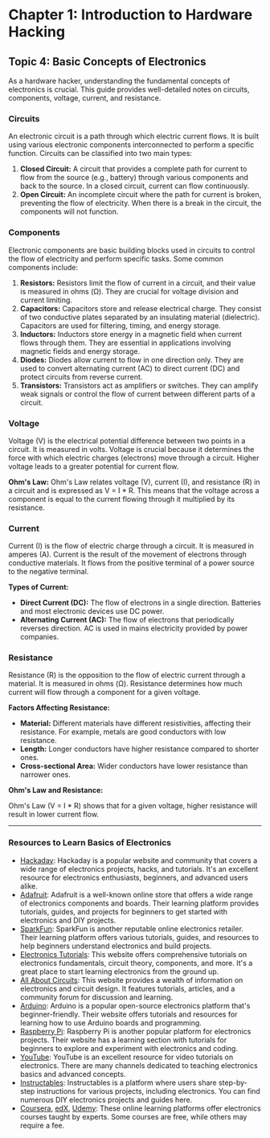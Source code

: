 # Chapter 1: Introduction to Hardware Hacking
## Topic 4: Basic Concepts of Electronics

As a hardware hacker, understanding the fundamental concepts of electronics is crucial. This guide provides well-detailed notes on circuits, components, voltage, current, and resistance.

### Circuits

An electronic circuit is a path through which electric current flows. It is built using various electronic components interconnected to perform a specific function. Circuits can be classified into two main types:

1. **Closed Circuit:** A circuit that provides a complete path for current to flow from the source (e.g., battery) through various components and back to the source. In a closed circuit, current can flow continuously.
2. **Open Circuit:** An incomplete circuit where the path for current is broken, preventing the flow of electricity. When there is a break in the circuit, the components will not function.

### Components

Electronic components are basic building blocks used in circuits to control the flow of electricity and perform specific tasks. Some common components include:

1. **Resistors:** Resistors limit the flow of current in a circuit, and their value is measured in ohms (Ω). They are crucial for voltage division and current limiting.
2. **Capacitors:** Capacitors store and release electrical charge. They consist of two conductive plates separated by an insulating material (dielectric). Capacitors are used for filtering, timing, and energy storage.
3. **Inductors:** Inductors store energy in a magnetic field when current flows through them. They are essential in applications involving magnetic fields and energy storage.
4. **Diodes:** Diodes allow current to flow in one direction only. They are used to convert alternating current (AC) to direct current (DC) and protect circuits from reverse current.
5. **Transistors:** Transistors act as amplifiers or switches. They can amplify weak signals or control the flow of current between different parts of a circuit.

### Voltage

Voltage (V) is the electrical potential difference between two points in a circuit. It is measured in volts. Voltage is crucial because it determines the force with which electric charges (electrons) move through a circuit. Higher voltage leads to a greater potential for current flow.

**Ohm's Law:** Ohm's Law relates voltage (V), current (I), and resistance (R) in a circuit and is expressed as V = I * R. This means that the voltage across a component is equal to the current flowing through it multiplied by its resistance.

### Current

Current (I) is the flow of electric charge through a circuit. It is measured in amperes (A). Current is the result of the movement of electrons through conductive materials. It flows from the positive terminal of a power source to the negative terminal.

**Types of Current:**

* **Direct Current (DC):** The flow of electrons in a single direction. Batteries and most electronic devices use DC power.
* **Alternating Current (AC):** The flow of electrons that periodically reverses direction. AC is used in mains electricity provided by power companies.

### Resistance

Resistance (R) is the opposition to the flow of electric current through a material. It is measured in ohms (Ω). Resistance determines how much current will flow through a component for a given voltage. 

**Factors Affecting Resistance:**

* **Material:** Different materials have different resistivities, affecting their resistance. For example, metals are good conductors with low resistance.
* **Length:** Longer conductors have higher resistance compared to shorter ones.
* **Cross-sectional Area:** Wider conductors have lower resistance than narrower ones.

**Ohm's Law and Resistance:** 

Ohm's Law (V = I * R) shows that for a given voltage, higher resistance will result in lower current flow.

---

### Resources to Learn Basics of Electronics
* [Hackaday](https://hackaday.com/): Hackaday is a popular website and community that covers a wide range of electronics projects, hacks, and tutorials. It's an excellent resource for electronics enthusiasts, beginners, and advanced users alike.
* [Adafruit](https://learn.adafruit.com/): Adafruit is a well-known online store that offers a wide range of electronics components and boards. Their learning platform provides tutorials, guides, and projects for beginners to get started with electronics and DIY projects.
* [SparkFun](https://learn.sparkfun.com/): SparkFun is another reputable online electronics retailer. Their learning platform offers various tutorials, guides, and resources to help beginners understand electronics and build projects.
* [Electronics Tutorials](https://www.electronics-tutorials.ws/): This website offers comprehensive tutorials on electronics fundamentals, circuit theory, components, and more. It's a great place to start learning electronics from the ground up.
* [All About Circuits](https://www.allaboutcircuits.com/): This website provides a wealth of information on electronics and circuit design. It features tutorials, articles, and a community forum for discussion and learning.
* [Arduino](https://www.arduino.cc/): Arduino is a popular open-source electronics platform that's beginner-friendly. Their website offers tutorials and resources for learning how to use Arduino boards and programming.
* [Raspberry Pi](https://www.raspberrypi.org/): Raspberry Pi is another popular platform for electronics projects. Their website has a learning section with tutorials for beginners to explore and experiment with electronics and coding.
* [YouTube](https://www.youtube.com/): YouTube is an excellent resource for video tutorials on electronics. There are many channels dedicated to teaching electronics basics and advanced concepts.
* [Instructables](https://www.instructables.com/): Instructables is a platform where users share step-by-step instructions for various projects, including electronics. You can find numerous DIY electronics projects and guides here.
* [Coursera](https://www.coursera.org/), [edX](https://www.edx.org/), [Udemy](https://www.udemy.com/): These online learning platforms offer electronics courses taught by experts. Some courses are free, while others may require a fee.
